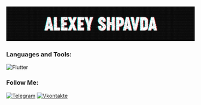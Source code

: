 [![Header](https://github.com/AlexeyShpavda/alexeyshpavda/blob/master/assets/header.png)]()

### Languages and Tools:
![Flutter](https://img.shields.io/badge/-Swift-090909?style=for-the-badge&logo=Swift&logoColor=47C5FB)


### Follow Me:
[![Telegram](https://img.shields.io/badge/-Telegram-090909?style=for-the-badge&logo=telegram&logoColor=27A0D9)](https://t.me/efreet666)
[![Vkontakte](https://img.shields.io/badge/-Vkontakte-090909?style=for-the-badge&logo=Vk&logoColor=4F7DB3)](https://vk.com/vlad_bokin)
